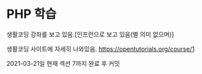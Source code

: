 # PHP 학습

생활코딩 강좌를 보고 있음.[인프런으로 보고 있음(별 의미 없으며)]

생활코딩 사이트에 자세히 나와있음.
https://opentutorials.org/course/1

2021-03-21일
현재 섹션 7까지 완료 후 커밋
 
